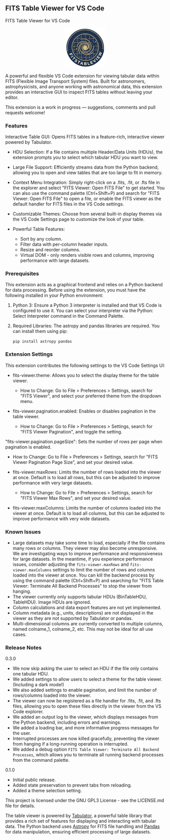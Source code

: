 ## FITS Table Viewer for VS Code

FITS Table Viewer for VS Code

<p align="center">
<img src="https://raw.githubusercontent.com/tharvey303/fitstableview/main/resources/logo.png" alt="FITS Table Viewer Logo" width="128"/>
</p>

A powerful and flexible VS Code extension for viewing tabular data within FITS (Flexible Image Transport System) files. Built for astronomers, astrophysicists, and anyone working with astronomical data, this extension provides an interactive GUI to inspect FITS tables without leaving your editor.

This extension is a work in progress — suggestions, comments and pull requests welcome!

### Features

Interactive Table GUI: Opens FITS tables in a feature-rich, interactive viewer powered by Tabulator.

* HDU Selection: If a file contains multiple Header/Data Units (HDUs), the extension prompts you to select which tabular HDU you want to view.
* Large File Support: Efficiently streams data from the Python backend, allowing you to open and view tables that are too large to fit in memory.
* Context Menu Integration: Simply right-click on a .fits, .fit, or .fts file in the explorer and select "FITS Viewer: Open FITS File" to get started. You can also use the command palette (Ctrl+Shift+P) and search for "FITS Viewer: Open FITS File" to open a file, or enable the FITS viewer as the default handler for FITS files in the VS Code settings.
* Customizable Themes: Choose from several built-in display themes via the VS Code Settings page to customize the look of your table.
    
* Powerful Table Features:
    * Sort by any column.
    * Filter data with per-column header inputs.
    * Resize and reorder columns.
    * Virtual DOM - only renders visible rows and columns, improving performance with large datasets.


### Prerequisites

This extension acts as a graphical frontend and relies on a Python backend for data processing. Before using the extension, you must have the following installed in your Python environment:

1. Python 3: Ensure a Python 3 interpreter is installed and that VS Code is configured to use it. You can select your interpreter via the Python: Select Interpreter command in the Command Palette.

2. Required Libraries: The astropy and pandas libraries are required. You can install them using pip:

    ``` pip install astropy pandas ``` 

### Extension Settings

This extension contributes the following settings to the VS Code Settings UI:

* fits-viewer.theme: Allows you to select the display theme for the table viewer.
  * How to Change: Go to File > Preferences > Settings, search for "FITS Viewer", and select your preferred theme from the dropdown menu.

* fits-viewer.pagination.enabled: Enables or disables pagination in the table viewer.
  * How to Change: Go to File > Preferences > Settings, search for "FITS Viewer Pagination", and toggle the setting.

"fits-viewer.pagination.pageSize": Sets the number of rows per page when pagination is enabled.
  * How to Change: Go to File > Preferences > Settings, search for "FITS Viewer Pagination Page Size", and set your desired value.

* fits-viewer.maxRows: Limits the number of rows loaded into the viewer at once. Default is to load all rows, but this can be adjusted to improve performance with very large datasets.
  * How to Change: Go to File > Preferences > Settings, search for "FITS Viewer Max Rows", and set your desired value. 

* fits-viewer.maxColumns: Limits the number of columns loaded into the viewer at once. Default is to load all columns, but this can be adjusted to improve performance with very wide datasets.

### Known Issues

* Large datasets may take some time to load, especially if the file contains many rows or columns. They viewer may also become unresponsive. We are investigating ways to improve performance and responsiveness for large datasets. In the meantime, if you experience performance issues, consider adjusting the `fits-viewer.maxRows` and `fits-viewer.maxColumns` settings to limit the number of rows and columns loaded into the viewer at once. You can kill the backend process by using the command palette (Ctrl+Shift+P) and searching for "FITS Table Viewer: Terminate All Backend Processes" to stop the viewer from hanging.
* The viewer currently only supports tabular HDUs (BinTableHDU, TableHDU). Image HDUs are ignored.
* Column calculations and data export features are not yet implemented.
* Column metadata (e.g., units, descriptions) are not displayed in the viewer as they are not supported by Tabulator or pandas. 
* Multi-dimensional columns are currently converted to multiple columns, named colname_1, colname_2, etc. This may not be ideal for all use cases.


### Release Notes

0.3.0

* We now skip asking the user to select an HDU if the file only contains one tabular HDU.
* We added settings to allow users to select a theme for the table viewer. (Including a dark mode!)
* We also added settings to enable pagination, and limit the number of rows/columns loaded into the viewer.
* The viewer can now be registered as a file handler for .fits, .fit, and .fts files, allowing you to open these files directly in the viewer from the VS Code explorer.
* We added an output log to the viewer, which displays messages from the Python backend, including errors and warnings.
* We added a loading bar, and more informative progress messages for the user.
* Interrupted processes are now killed gracefully, preventing the viewer from hanging if a long-running operation is interrupted.
* We added a debug option  ```FITS Table Viewer: Terminate All Backend Processes```, which allows you to terminate all running backend processes from the command palette.

0.1.0

* Initial public release.
* Added state preservation to prevent tabs from reloading.
* Added a theme selection setting.

This project is licensed under the GNU GPL3 License - see the LICENSE.md file for details.

The table viewer is powered by [Tabulator](http://tabulator.info/), a powerful table library that provides a rich set of features for displaying and interacting with tabular data. The Python backend uses [Astropy](https://www.astropy.org/) for FITS file handling and [Pandas](https://pandas.pydata.org/) for data manipulation, ensuring efficient processing of large datasets.